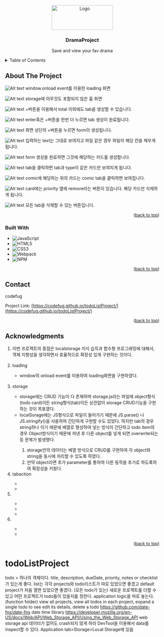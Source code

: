 <a name="readme-top"></a>

<!-- PROJECT LOGO -->
<br />
<div align="center">
  <a href="https://github.com/codefug/onlineShopProject">
    <img src="./src/asset/image/symbol/homelogo.png" alt="Logo" width="200" height="80">
  </a>

<h3 align="center">DramaProject</h3>

  <p align="center">
  Save and view your fav drama
  </p>
</div>

<!-- TABLE OF CONTENTS -->
<details>
  <summary>Table of Contents</summary>
  <ol>
    <li>
      <a href="#about-the-project">About The Project</a>
      <ul>
        <li><a href="#built-with">Built With</a></li>
      </ul>
    </li>
    <li><a href="#contact">Contact</a></li>
    <li><a href="#acknowledgments">Acknowledgments</a></li>
  </ol>
</details>

<!-- ABOUT THE PROJECT -->
## About The Project

![Alt text](image.png)
window.onload event를 이용한 loading 화면

![Alt text](image-1.png)
storage에 아무것도 포함되지 않은 홈 화면

![Alt text](image-2.png)
+버튼을 이용해서 total 이외에도 tab을 생성할 수 있습니다.

![Alt text](image-3.png)
enter혹은 +버튼을 한번 더 누르면 tab 생성이 완료됩니다.

![Alt text](image-4.png)
화면 상단의 +버튼을 누르면 form이 생성됩니다.

![Alt text](image-5.png)
입력하는 text는 그대로 보여지고 파일 같은 경우 파일이 해당 칸을 채우게 됩니다.

![Alt text](image-6.png)
form 생성을 완료하면 그것에 해당하는 카드를 생성합니다.

![Alt text](image-7.png)
tab을 클릭하면 tab과 type이 같은 카드만 보여지게 됩니다.

![Alt text](image-8.png)
comic에 해당하는 위의 카드는 comic tab을 클릭하면 보여집니다.

![Alt text](image-9.png)
card에는 priority 옆에 remove라는 버튼이 있습니다. 해당 카드만 삭제하게 됩니다.

![Alt text](image-10.png)
모든 tab을 삭제할 수 있는 버튼입니다.

<p align="right">(<a href="#readme-top">back to top</a>)</p>

### Built With

* ![JavaScript][JavaScript.url]
* ![HTML5][HTML5.url]
* ![CSS3][CSS3.url]
* ![Webpack][Webpack.url]
* ![NPM][npm.url]
  
<p align="right">
(<a href="#readme-top">back to top</a>)
</p>

<!-- CONTACT -->
## Contact

codefug

Project Link: [https://codefug.github.io/todoListProject/](https://codefug.github.io/todoListProject/)

<p align="right">
(<a href="#readme-top">back to top</a>)
</p>

<!-- ACKNOWLEDGMENTS -->
## Acknowledgments
<ol>
    <li>이번 프로젝트의 중점은 localstorage 지식 습득과 함수형 프로그래밍에 대해서, 객체 지향성을 생각하면서 효율적으로 확장성 있게 구현하는 것이다.</li>
    <br>
    <li>loading</li>
      <ul>
        <li>window의 onload event를 이용하여 loading화면을 구현하였다.</li>
      </ul>
    <br>
    <li>storage</li>
    <ul>
        <li>storage에는 CRUD 기능이 다 존재하며 storage.js라는 파일에 object형식(todo card)이든 string형식(tab)이든 상관없이 storage CRUD기능을 구현하는 것이 목표였다.</li>
        <li>localSorage에는 JS형식으로 파일이 들어가기 때문에 JS.parse() 나 JS.stringify()을 사용하여 간단하게 구현할 수도 있었다. 하지만 tab의 경우 string하나 이기 때문에 배열로 형성하여 넣는 방식이 간단하고 todo item의 경우 Object방식이기 때문에 꺼낸 후 다른 object를 넣게 되면 overwrite되는 등 문제가 발생했다.</li>
        <ol>
          <li>storage안의 데이터는 배열 방식으로 CRUD를 구현하여 각 object와 string을 동시에 처리할 수 있도록 하였다.</li>
          <li>만약 object라면 추가 parameter를 통하여 다른 동작을 추가로 하도록하여 확장성을 키웠다.</li>
        </ol>
    </ul>
    <li>tabaction</li>
        <ul>
            <li></li>
            <li></li>
        </ul>
    <li></li>
        <ul>
            <li></li>
            <li></li>
            <li></li>
        </ul>
    <li></li>
        <ul>
            <li></li>
            <li></li>
        </ul>
</ol>

<p align="right">(<a href="#readme-top">back to top</a>)</p>

# todoListProject

todo > 하나의 객체이다.
title, description, dueDate, priority, notes or checklist가 있는게 좋다.
list는 각각 projects와 todo리스트가  따로 있었으면 좋겠고 default project가 처음 열면 있었으면 좋겠다. (모든 todo가 있는)
새로운 프로젝트를 더할 수 있고 어떤 프로젝트가 todo들이 있을지를 정한다.
application logic을 따로 놓는다. (function folder)
view all projects, view all todos in each project, expand a single todo to see edit its details, delete a todo
https://github.com/date-fns/date-fns date time library
https://developer.mozilla.org/en-US/docs/Web/API/Web_Storage_API/Using_the_Web_Storage_API web storage api
  데이터가 없어도 crash되지 않게 하라
  DevTool을 이용해서 data를 inspect할 수 있다. Application tab>Storage>Local Storage에 있음

<!-- MARKDOWN LINKS & IMAGES -->
<!-- https://www.markdownguide.org/basic-syntax/#reference-style-links -->
[JavaScript.url]: https://img.shields.io/badge/javascript-%23323330.svg?style=for-the-badge&logo=javascript&logoColor=%23F7DF1E
[HTML5.url]: https://img.shields.io/badge/html5-%23E34F26.svg?style=for-the-badge&logo=html5&logoColor=white
[CSS3.url]: https://img.shields.io/badge/css3-%231572B6.svg?style=for-the-badge&logo=css3&logoColor=white
[Webpack.url]: https://img.shields.io/badge/webpack-%238DD6F9.svg?style=for-the-badge&logo=webpack&logoColor=black
[npm.url]: https://img.shields.io/badge/NPM-%23CB3837.svg?style=for-the-badge&logo=npm&logoColor=white